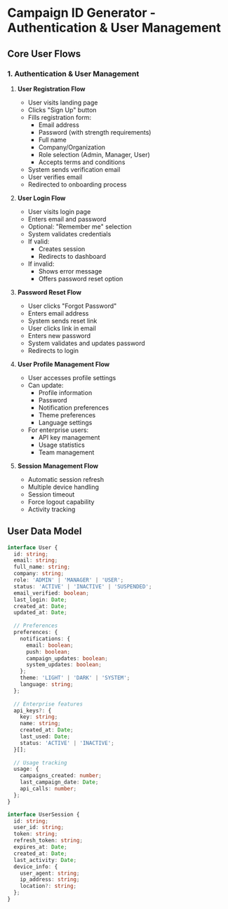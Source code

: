 # Campaign ID Generator - Authentication & User Management

## Core User Flows

### 1. Authentication & User Management
1. **User Registration Flow**
   - User visits landing page
   - Clicks "Sign Up" button
   - Fills registration form:
     - Email address
     - Password (with strength requirements)
     - Full name
     - Company/Organization
     - Role selection (Admin, Manager, User)
     - Accepts terms and conditions
   - System sends verification email
   - User verifies email
   - Redirected to onboarding process

2. **User Login Flow**
   - User visits login page
   - Enters email and password
   - Optional: "Remember me" selection
   - System validates credentials
   - If valid:
     - Creates session
     - Redirects to dashboard
   - If invalid:
     - Shows error message
     - Offers password reset option

3. **Password Reset Flow**
   - User clicks "Forgot Password"
   - Enters email address
   - System sends reset link
   - User clicks link in email
   - Enters new password
   - System validates and updates password
   - Redirects to login

4. **User Profile Management Flow**
   - User accesses profile settings
   - Can update:
     - Profile information
     - Password
     - Notification preferences
     - Theme preferences
     - Language settings
   - For enterprise users:
     - API key management
     - Usage statistics
     - Team management

5. **Session Management Flow**
   - Automatic session refresh
   - Multiple device handling
   - Session timeout
   - Force logout capability
   - Activity tracking

## User Data Model

```typescript
interface User {
  id: string;
  email: string;
  full_name: string;
  company: string;
  role: 'ADMIN' | 'MANAGER' | 'USER';
  status: 'ACTIVE' | 'INACTIVE' | 'SUSPENDED';
  email_verified: boolean;
  last_login: Date;
  created_at: Date;
  updated_at: Date;
  
  // Preferences
  preferences: {
    notifications: {
      email: boolean;
      push: boolean;
      campaign_updates: boolean;
      system_updates: boolean;
    };
    theme: 'LIGHT' | 'DARK' | 'SYSTEM';
    language: string;
  };
  
  // Enterprise features
  api_keys?: {
    key: string;
    name: string;
    created_at: Date;
    last_used: Date;
    status: 'ACTIVE' | 'INACTIVE';
  }[];
  
  // Usage tracking
  usage: {
    campaigns_created: number;
    last_campaign_date: Date;
    api_calls: number;
  };
}

interface UserSession {
  id: string;
  user_id: string;
  token: string;
  refresh_token: string;
  expires_at: Date;
  created_at: Date;
  last_activity: Date;
  device_info: {
    user_agent: string;
    ip_address: string;
    location?: string;
  };
}
``` 